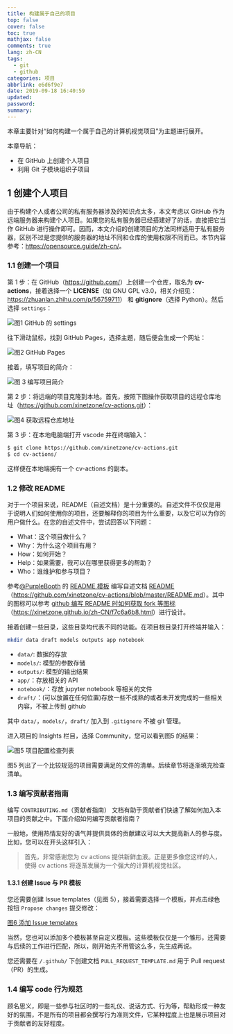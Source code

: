 ```yaml
---
title: 构建属于自己的项目
top: false
cover: false
toc: true
mathjax: false
comments: true
lang: zh-CN
tags:
  - git
  - github
categories: 项目
abbrlink: e6d6f9e7
date: 2019-09-18 16:40:59
updated:
password:
summary:
---
```


本章主要针对“如何构建一个属于自己的计算机视觉项目”为主题进行展开。

本章导航：

- 在 GitHub 上创建个人项目
- 利用 Git 子模块组织子项目

## 1 创建个人项目

由于构建个人或者公司的私有服务器涉及的知识点太多，本文考虑以 GitHub 作为远端服务器来构建个人项目。如果您的私有服务器已经搭建好了的话，直接把它当作 GitHub 进行操作即可。因而，本文介绍的创建项目的方法同样适用于私有服务器，区别不过是您提供的服务器的地址不同和仓库的使用权限不同而已。本节内容参考：<https://opensource.guide/zh-cn/>。

### 1.1 创建一个项目

第 1 步：在 GitHub（<https://github.com/>）上创建一个仓库，取名为 **cv-actions**，接着选择一个 **LICENSE**（如 GNU GPL v3.0，相关介绍见：<https://zhuanlan.zhihu.com/p/56759711>） 和 **gitignore**（选择 Python）。然后选择 `settings`：

![图1 GitHub 的 settings](set.png)

往下滑动鼠标，找到 GitHub Pages，选择主题，随后便会生成一个网址：

![图2 GitHub Pages](GithubPages.png)

接着，填写项目的简介：

![图 3 编写项目简介](edit.png)

第 2 步：将远端的项目克隆到本地。首先，按照下图操作获取项目的远程仓库地址（<https://github.com/xinetzone/cv-actions.git>）：

![图4 获取远程仓库地址](clone.png)

第 3 步：在本地电脑端打开 vscode 并在终端输入：

```sh
$ git clone https://github.com/xinetzone/cv-actions.git
$ cd cv-actions/
```

这样便在本地端拥有一个 cv-actions 的副本。

### 1.2 修改 README

对于一个项目来说，README（自述文档）是十分重要的。自述文件不仅仅是用于说明人们如何使用你的项目，还要解释你的项目为什么重要，以及它可以为你的用户做什么。在您的自述文件中，尝试回答以下问题：

- What：这个项目做什么？
- Why：为什么这个项目有用？
- How：如何开始？
- Help：如果需要，我可以在哪里获得更多的帮助？
- Who：谁维护和参与项目？

参考[@PurpleBooth](https://github.com/PurpleBooth) 的 [README 模板](https://gist.github.com/PurpleBooth/109311bb0361f32d87a2) 编写自述文档 [README](https://github.com/xinetzone/cv-actions/blob/master/README.md)（<https://github.com/xinetzone/cv-actions/blob/master/README.md>）。其中的图标可以参考 [github 编写 README 时如何获取 fork 等图标](https://xinetzone.github.io/zh-CN/f7c6a6b8.html)（<https://xinetzone.github.io/zh-CN/f7c6a6b8.html>）进行设计。

接着创建一些目录，这些目录均代表不同的功能。在项目根目录打开终端并输入：

```sh
mkdir data draft models outputs app notebook
```

- `data/`: 数据的存放
- `models/`: 模型的参数存储
- `outputs/`: 模型的输出结果
- `app/`：存放相关的 API
- `notebook/`：存放 jupyter notebook 等相关的文件
- `draft/`：(可以放置在任何位置)存放一些不成熟的或者未开发完成的一些相关内容，不被上传到 github

其中 `data/`，`models/`，`draft/` 加入到 `.gitignore` 不被 git 管理。

进入项目的 Insights 栏目，选择 Community，您可以看到图5 的结果：

![图5 项目配置检查列表](checklist.png)

图5 列出了一个比较规范的项目需要满足的文件的清单。后续章节将逐渐填充检查清单。

### 1.3 编写贡献者指南

编写 `CONTRIBUTING.md`（贡献者指南） 文档有助于贡献者们快速了解如何加入本项目的贡献之中。下面介绍如何编写贡献者指南？

一般地，使用热情友好的语气并提供具体的贡献建议可以大大提高新人的参与度。比如，您可以在开头这样引入：

> 首先，非常感谢您为 cv actions 提供新鲜血液。正是更多像您这样的人，使得 cv actions 将逐渐发展为一个强大的计算机视觉社区。

#### 1.3.1 创建 Issue 与 PR 模板

您还需要创建 Issue templates（见图 5），接着需要选择一个模板，并点击绿色按钮 `Propose changes` 提交修改：

[图6 添加 Issue templates](issue.png)

当然，您也可以添加多个模板甚至自定义模板。这些模板仅仅是一个雏形，还需要与后续的工作进行匹配，所以，刚开始先不用管这么多，先生成再说。

您还需要在 `/.github/` 下创建文档 `PULL_REQUEST_TEMPLATE.md` 用于 Pull request（PR）的生成。

### 1.4 编写 code 行为规范

顾名思义，即是一些参与社区时的一些礼仪、说话方式、行为等，帮助形成一种友好的氛围，不是所有的项目都会撰写行为准则文件，它某种程度上也是展示项目对于贡献者的友好程度。
